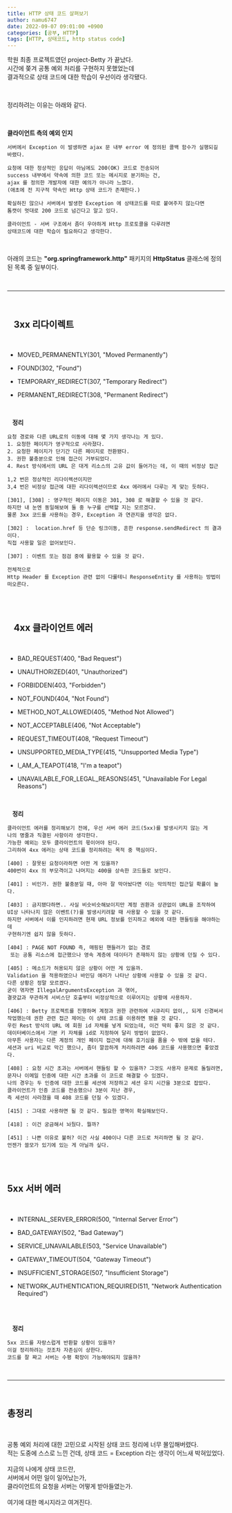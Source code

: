 ```yaml
---
title: HTTP 상태 코드 살펴보기
author: namu6747
date: 2022-09-07 09:01:00 +0900
categories: [공부, HTTP]
tags: [HTTP, 상태코드, http status code]
---
```


학원 최종 프로젝트였던 project-Betty 가 끝났다.   
시간에 쫒겨 공통 예외 처리를 구현하지 못했었는데   
결과적으로 상태 코드에 대한 학습이 우선이라 생각됐다.

<br/>

정리하려는 이유는 아래와 같다.

<br/>

**클라이언트 측의 예외 인지**
```
서버에서 Exception 이 발생하면 ajax 문 내부 error 에 정의된 콜백 함수가 실행되길 바랬다.

요청에 대한 정상적인 응답이 아님에도 200(OK) 코드로 전송되어
success 내부에서 약속에 의한 코드 또는 메시지로 분기하는 건, 
ajax 를 정의한 개발자에 대한 예의가 아니라 느꼈다.
(애초에 전 지구적 약속인 Http 상태 코드가 존재한다.)

확실하진 않으나 서버에서 발생한 Exception 에 상태코드를 따로 붙여주지 않는다면
톰캣이 멋대로 200 코드로 넘긴다고 알고 있다.

클라이언트 - 서버 구조에서 좀더 우아하게 Http 프로토콜을 다루려면
상태코드에 대한 학습이 필요하다고 생각한다.
```

<br/>

아래의 코드는 __"org.springframework.http"__ 패키지의 __HttpStatus__ 클래스에 정의된 목록 중 일부이다.

<br/>
<hr/>
<br/>

## &nbsp;&nbsp; 3xx 리다이렉트

<br/>

- MOVED_PERMANENTLY(301, "Moved Permanently")

- FOUND(302, "Found")

- TEMPORARY_REDIRECT(307, "Temporary Redirect")

- PERMANENT_REDIRECT(308, "Permanent Redirect")

<br/>

&nbsp;&nbsp; **정리**
```
요청 경로와 다른 URL로의 이동에 대해 몇 가지 생각나는 게 있다.
1. 요청한 페이지가 영구적으로 사라졌다.
2. 요청한 페이지가 단기간 다른 페이지로 전환됐다.
3. 권한 불충분으로 인해 접근이 거부되었다.
4. Rest 방식에서의 URL 은 대게 리소스의 고유 값이 들어가는 데, 이 때의 비정상 접근

1,2 번은 정상적인 리다이렉션이지만
3,4 번은 비정상 접근에 대한 리다이렉션이므로 4xx 에러에서 다루는 게 맞는 듯하다.

[301], [308] : 영구적인 페이지 이동은 301, 308 로 해결할 수 있을 것 같다.
하지만 내 눈엔 동일해보여 둘 중 누구를 선택할 지는 모르겠다.
물론 3xx 코드를 사용하는 경우, Exception 과 연관지을 생각은 없다.

[302] :  location.href 등 단순 링크이동, 흔한 response.sendRedirect 의 결과이다.
직접 사용할 일은 없어보인다.

[307] : 이벤트 또는 점검 중에 활용할 수 있을 것 같다.

전체적으로 
Http Header 를 Exception 관련 없이 다룰테니 ResponseEntity 를 사용하는 방법이 떠오른다.

```


<br/>
<br/>

## &nbsp;&nbsp; 4xx 클라이언트 에러

<br/>

- BAD_REQUEST(400, "Bad Request")

- UNAUTHORIZED(401, "Unauthorized")

- FORBIDDEN(403, "Forbidden")

- NOT_FOUND(404, "Not Found")

- METHOD_NOT_ALLOWED(405, "Method Not Allowed")

- NOT_ACCEPTABLE(406, "Not Acceptable")

- REQUEST_TIMEOUT(408, "Request Timeout")

- UNSUPPORTED_MEDIA_TYPE(415, "Unsupported Media Type")

- I_AM_A_TEAPOT(418, "I'm a teapot")

- UNAVAILABLE_FOR_LEGAL_REASONS(451, "Unavailable For Legal Reasons")

<br/>

&nbsp;&nbsp; **정리**
```
클라이언트 에러를 정리해보기 전에, 우선 서버 에러 코드(5xx)를 발생시키지 않는 게 
나의 명줄과 직결된 사항이라 생각한다. 
가능한 예외는 모두 클라이언트의 몫이어야 된다.
그리하여 4xx 에러는 상태 코드를 정리하려는 목적 중 핵심이다.

[400] : 잘못된 요청이라하면 어떤 게 있을까? 
400번이 4xx 의 부모격이고 나머지는 400을 상속한 코드들로 보인다.

[401] : 비인가. 권한 불충분일 때, 아마 잘 막아놨다면 이는 악의적인 접근일 확률이 높다.

[403] : 금지됐다하면.. 사실 비슷비슷해보이지만 계정 권환과 상관없이 URL을 조작하여
UI상 나타나지 않은 이벤트(?)를 발생시키려할 때 사용할 수 있을 것 같다.
하지만 서버에서 이를 인지하려면 현재 URL 정보를 인지하고 예외에 대한 핸들링을 해야하는데
구현하기엔 쉽지 않을 듯하다.

[404] : PAGE NOT FOUND 즉, 매핑된 핸들러가 없는 경로 
 또는 공통 리소스에 접근했으나 영속 계층에 데이터가 존재하지 않는 상황에 던질 수 있다.

[405] : 메소드가 허용되지 않은 상황이 어떤 게 있을까.
Validation 을 적용하였으나 바인딩 에러가 나타난 상황에 사용할 수 있을 것 같다.
다른 상황은 정말 모르겠다.
굳이 엮자면 IllegalArgumentsException 과 엮어, 
결괏값과 무관하게 서비스단 호출부터 비정상적으로 이루어지는 상황에 사용하자.

[406] : Betty 프로젝트를 진행하며 계정과 권한 관련하여 시큐리티 없이,, 되게 신경써서 작업했는데 권한 관련 접근 제어는 이 상태 코드를 이용하면 됐을 것 같다.
우린 Rest 방식의 URL 에 회원 id 자체를 넣게 되었는데, 이건 딱히 좋지 않은 것 같다.
데이터베이스에서 기본 키 자체를 id로 지정하여 달리 방법이 없었다.
아무튼 사용자는 다른 계정의 개인 페이지 접근에 대해 호기심을 품을 수 밖에 없을 테다.
세션과 uri 비교로 막긴 했으나, 좀더 깔끔하게 처리하려면 406 코드를 사용했으면 좋았겠다.

[408] : 요청 시간 초과는 서버에서 핸들링 할 수 있을까? 그것도 사용자 문제로 돌릴려면,
문자나 이메일 인증에 대한 시간 초과를 이 코드로 해결할 수 있겠다.
나의 경우는 두 인증에 대한 코드를 세션에 저장하고 세션 유지 시간을 3분으로 잡았다.
클라이언트가 인증 코드를 전송했으나 3분이 지난 경우, 
즉 세션이 사라졌을 때 408 코드를 던질 수 있겠다.

[415] : 그대로 사용하면 될 것 같다. 필요한 영역이 확실해보인다.

[418] : 이건 궁금해서 놔뒀다. 뭘까?

[451] : 나쁜 이유로 불허? 이건 사실 400이나 다른 코드로 처리하면 될 것 같다.
언젠가 쓸모가 있기에 있는 게 아닐까 싶다. 
```

<br/>
<br/>

## 5xx 서버 에러
<br/>

- INTERNAL_SERVER_ERROR(500, "Internal Server Error")

- BAD_GATEWAY(502, "Bad Gateway")

- SERVICE_UNAVAILABLE(503, "Service Unavailable")

- GATEWAY_TIMEOUT(504, "Gateway Timeout")

- INSUFFICIENT_STORAGE(507, "Insufficient Storage")

- NETWORK_AUTHENTICATION_REQUIRED(511, "Network Authentication Required")


<br/>
<br/>

&nbsp;&nbsp; **정리**
```
5xx 코드를 자랑스럽게 반환할 상황이 있을까?
이걸 정리하려는 것조차 자존심이 상한다.
코드를 잘 짜고 서버는 수평 확장이 가능해야되지 않을까?
```

<br/>
<hr/>
<br/>

## 총정리

<br/>

공통 예외 처리에 대한 고민으로 시작된 상태 코드 정리에 너무 몰입해버렸다.   
적는 도중에 스스로 느낀 건데, 상태 코드 = Exception 라는 생각이 어느새 박혀있었다.   
<br/>
지금의 나에게 상태 코드란,    
서버에서 어떤 일이 일어났는가,   
클라이언트의 요청을 서버는 어떻게 받아들였는가.   
<br/>
여기에 대한 메시지라고 여겨진다.  

